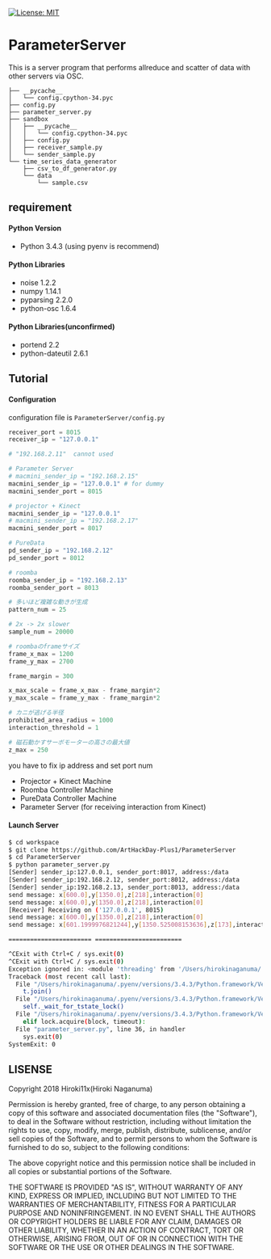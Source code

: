 [![License: MIT](https://img.shields.io/badge/License-MIT-yellow.svg)](https://opensource.org/licenses/MIT)

# ParameterServer
This is a server program that performs allreduce and scatter of data with other servers via OSC.

```
├── __pycache__
│   └── config.cpython-34.pyc
├── config.py
├── parameter_server.py
├── sandbox
│   ├── __pycache__
│   │   └── config.cpython-34.pyc
│   ├── config.py
│   ├── receiver_sample.py
│   └── sender_sample.py
└── time_series_data_generator
    ├── csv_to_df_generator.py
    └── data
        └── sample.csv
```

## requirement
#### Python Version
- Python 3.4.3 (using pyenv is recommend)

#### Python Libraries
- noise 1.2.2
- numpy 1.14.1
- pyparsing 2.2.0
- python-osc 1.6.4

#### Python Libraries(unconfirmed)
- portend 2.2
- python-dateutil 2.6.1

## Tutorial 

#### Configuration
configuration file is `ParameterServer/config.py`

```py
receiver_port = 8015
receiver_ip = "127.0.0.1"

# "192.168.2.11"  cannot used

# Parameter Server
# macmini_sender_ip = "192.168.2.15"
macmini_sender_ip = "127.0.0.1" # for dummy
macmini_sender_port = 8015

# projector + Kinect
macmini_sender_ip = "127.0.0.1"
# macmini_sender_ip = "192.168.2.17"
macmini_sender_port = 8017

# PureData
pd_sender_ip = "192.168.2.12"
pd_sender_port = 8012

# roomba
roomba_sender_ip = "192.168.2.13"
roomba_sender_port = 8013

# 多いほど複雑な動きが生成
pattern_num = 25

# 2x -> 2x slower
sample_num = 20000

# roombaのframeサイズ
frame_x_max = 1200
frame_y_max = 2700

frame_margin = 300

x_max_scale = frame_x_max - frame_margin*2
y_max_scale = frame_y_max - frame_margin*2

# カニが逃げる半径
prohibited_area_radius = 1000
interaction_threshold = 1

# 磁石動かすサーボモーターの高さの最大値
z_max = 250
```

you have to fix ip address and set port num
- Projector + Kinect Machine
- Roomba Controller Machine
- PureData Controller Machine
- Parameter Server (for receiving interaction from Kinect)

#### Launch Server

```bash
$ cd workspace
$ git clone https://github.com/ArtHackDay-Plus1/ParameterServer
$ cd ParameterServer
$ python parameter_server.py
[Sender] sender_ip:127.0.0.1, sender_port:8017, address:/data
[Sender] sender_ip:192.168.2.12, sender_port:8012, address:/data
[Sender] sender_ip:192.168.2.13, sender_port:8013, address:/data
send message: x[600.0],y[1350.0],z[218],interaction[0]
send message: x[600.0],y[1350.0],z[218],interaction[0]
[Receiver] Receiving on ('127.0.0.1', 8015)
send message: x[600.0],y[1350.0],z[218],interaction[0]
send message: x[601.1999976821244],y[1350.525008153636],z[173],interaction[0]

======================= ========================

^CExit with Ctrl+C / sys.exit(0) 
^CExit with Ctrl+C / sys.exit(0) 
Exception ignored in: <module 'threading' from '/Users/hirokinaganuma/.pyenv/versions/3.4.3/Python.framework/Versions/3.4/lib/python3.4/threading.py'>
Traceback (most recent call last):
  File "/Users/hirokinaganuma/.pyenv/versions/3.4.3/Python.framework/Versions/3.4/lib/python3.4/threading.py", line 1294, in _shutdown
    t.join()
  File "/Users/hirokinaganuma/.pyenv/versions/3.4.3/Python.framework/Versions/3.4/lib/python3.4/threading.py", line 1060, in join
    self._wait_for_tstate_lock()
  File "/Users/hirokinaganuma/.pyenv/versions/3.4.3/Python.framework/Versions/3.4/lib/python3.4/threading.py", line 1076, in _wait_for_tstate_lock
    elif lock.acquire(block, timeout):
  File "parameter_server.py", line 36, in handler
    sys.exit(0)
SystemExit: 0
```


## LISENSE

Copyright 2018 Hiroki11x(Hiroki Naganuma)

Permission is hereby granted, free of charge, to any person obtaining a copy of this software and associated documentation files (the "Software"), to deal in the Software without restriction, including without limitation the rights to use, copy, modify, merge, publish, distribute, sublicense, and/or sell copies of the Software, and to permit persons to whom the Software is furnished to do so, subject to the following conditions:

The above copyright notice and this permission notice shall be included in all copies or substantial portions of the Software.

THE SOFTWARE IS PROVIDED "AS IS", WITHOUT WARRANTY OF ANY KIND, EXPRESS OR IMPLIED, INCLUDING BUT NOT LIMITED TO THE WARRANTIES OF MERCHANTABILITY, FITNESS FOR A PARTICULAR PURPOSE AND NONINFRINGEMENT. IN NO EVENT SHALL THE AUTHORS OR COPYRIGHT HOLDERS BE LIABLE FOR ANY CLAIM, DAMAGES OR OTHER LIABILITY, WHETHER IN AN ACTION OF CONTRACT, TORT OR OTHERWISE, ARISING FROM, OUT OF OR IN CONNECTION WITH THE SOFTWARE OR THE USE OR OTHER DEALINGS IN THE SOFTWARE.
